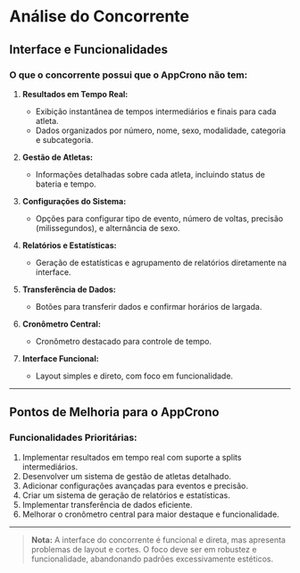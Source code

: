 # Análise do Concorrente

## Interface e Funcionalidades

### **O que o concorrente possui que o AppCrono não tem:**

1. **Resultados em Tempo Real:**
   - Exibição instantânea de tempos intermediários e finais para cada atleta.
   - Dados organizados por número, nome, sexo, modalidade, categoria e subcategoria.

2. **Gestão de Atletas:**
   - Informações detalhadas sobre cada atleta, incluindo status de bateria e tempo.

3. **Configurações do Sistema:**
   - Opções para configurar tipo de evento, número de voltas, precisão (milissegundos), e alternância de sexo.

4. **Relatórios e Estatísticas:**
   - Geração de estatísticas e agrupamento de relatórios diretamente na interface.

5. **Transferência de Dados:**
   - Botões para transferir dados e confirmar horários de largada.

6. **Cronômetro Central:**
   - Cronômetro destacado para controle de tempo.

7. **Interface Funcional:**
   - Layout simples e direto, com foco em funcionalidade.

---

## Pontos de Melhoria para o AppCrono

### **Funcionalidades Prioritárias:**

1. Implementar resultados em tempo real com suporte a splits intermediários.
2. Desenvolver um sistema de gestão de atletas detalhado.
3. Adicionar configurações avançadas para eventos e precisão.
4. Criar um sistema de geração de relatórios e estatísticas.
5. Implementar transferência de dados eficiente.
6. Melhorar o cronômetro central para maior destaque e funcionalidade.

---

> **Nota:** A interface do concorrente é funcional e direta, mas apresenta problemas de layout e cortes. O foco deve ser em robustez e funcionalidade, abandonando padrões excessivamente estéticos.

